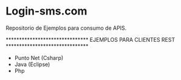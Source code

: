 Login-sms.com
============

Repositorio de Ejemplos para consumo de APIS.

******************************* EJEMPLOS PARA CLIENTES REST *******************************

- Punto Net (Csharp)
- Java (Eclipse)
- Php